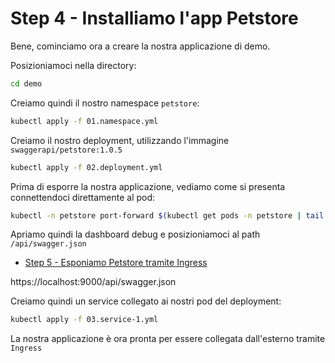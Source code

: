 # Step 4 - Installiamo l'app Petstore

Bene, cominciamo ora a creare la nostra applicazione di demo.

Posizioniamoci nella directory:

```bash
cd demo
```

Creiamo quindi il nostro namespace `petstore`:

```bash
kubectl apply -f 01.namespace.yml
```

Creiamo il nostro deployment, utilizzando l'immagine `swaggerapi/petstore:1.0.5`

```bash
kubectl apply -f 02.deployment.yml
```

Prima di esporre la nostra applicazione, vediamo come si presenta connettendoci direttamente al pod:

```bash
kubectl -n petstore port-forward $(kubectl get pods -n petstore | tail -n 1 | cut -d ' ' -f 1) 9000:8080 --address 0.0.0.0
```

Apriamo quindi la dashboard debug e posizioniamoci al path `/api/swagger.json`

* [Step 5 - Esponiamo Petstore tramite Ingress](step5_demo.md)

https://localhost:9000/api/swagger.json

Creiamo quindi un service collegato ai nostri pod del deployment:

```bash
kubectl apply -f 03.service-1.yml
```

La nostra applicazione è ora pronta per essere collegata dall'esterno tramite `Ingress`